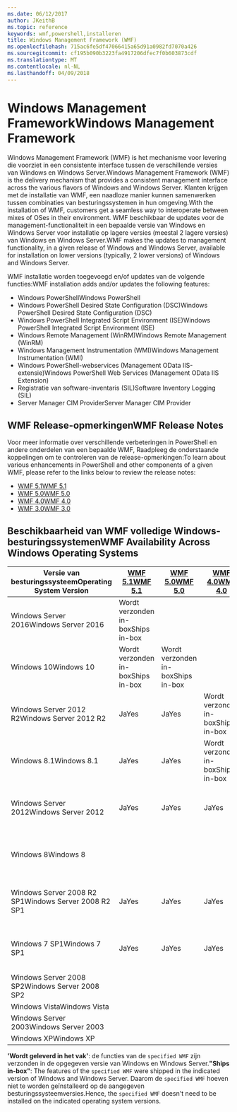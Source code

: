 ```yaml
---
ms.date: 06/12/2017
author: JKeithB
ms.topic: reference
keywords: wmf,powershell,installeren
title: Windows Management Framework (WMF)
ms.openlocfilehash: 715ac6fe5df47066415a65d91a0982fd7070a426
ms.sourcegitcommit: cf195b090b3223fa4917206dfec7f0b603873cdf
ms.translationtype: MT
ms.contentlocale: nl-NL
ms.lasthandoff: 04/09/2018
---
```

# <a name="windows-management-framework"></a><span data-ttu-id="7fb33-103">Windows Management Framework</span><span class="sxs-lookup"><span data-stu-id="7fb33-103">Windows Management Framework</span></span>

<span data-ttu-id="7fb33-104">Windows Management Framework (WMF) is het mechanisme voor levering die voorziet in een consistente interface tussen de verschillende versies van Windows en Windows Server.</span><span class="sxs-lookup"><span data-stu-id="7fb33-104">Windows Management Framework (WMF) is the delivery mechanism that provides a consistent management interface across the various flavors of Windows and Windows Server.</span></span>
<span data-ttu-id="7fb33-105">Klanten krijgen met de installatie van WMF, een naadloze manier kunnen samenwerken tussen combinaties van besturingssystemen in hun omgeving.</span><span class="sxs-lookup"><span data-stu-id="7fb33-105">With the installation of WMF, customers get a seamless way to interoperate between mixes of OSes in their environment.</span></span>
<span data-ttu-id="7fb33-106">WMF beschikbaar de updates voor de management-functionaliteit in een bepaalde versie van Windows en Windows Server voor installatie op lagere versies (meestal 2 lagere versies) van Windows en Windows Server.</span><span class="sxs-lookup"><span data-stu-id="7fb33-106">WMF makes the updates to management functionality, in a given release of Windows and Windows Server, available for installation on lower versions (typically, 2 lower versions) of Windows and Windows Server.</span></span>

<span data-ttu-id="7fb33-107">WMF installatie worden toegevoegd en/of updates van de volgende functies:</span><span class="sxs-lookup"><span data-stu-id="7fb33-107">WMF installation adds and/or updates the following features:</span></span>

- <span data-ttu-id="7fb33-108">Windows PowerShell</span><span class="sxs-lookup"><span data-stu-id="7fb33-108">Windows PowerShell</span></span>
- <span data-ttu-id="7fb33-109">Windows PowerShell Desired State Configuration (DSC)</span><span class="sxs-lookup"><span data-stu-id="7fb33-109">Windows PowerShell Desired State Configuration (DSC)</span></span>
- <span data-ttu-id="7fb33-110">Windows PowerShell Integrated Script Environment (ISE)</span><span class="sxs-lookup"><span data-stu-id="7fb33-110">Windows PowerShell Integrated Script Environment (ISE)</span></span>
- <span data-ttu-id="7fb33-111">Windows Remote Management (WinRM)</span><span class="sxs-lookup"><span data-stu-id="7fb33-111">Windows Remote Management (WinRM)</span></span>
- <span data-ttu-id="7fb33-112">Windows Management Instrumentation (WMI)</span><span class="sxs-lookup"><span data-stu-id="7fb33-112">Windows Management Instrumentation (WMI)</span></span>
- <span data-ttu-id="7fb33-113">Windows PowerShell-webservices (Management OData IIS-extensie)</span><span class="sxs-lookup"><span data-stu-id="7fb33-113">Windows PowerShell Web Services (Management OData IIS Extension)</span></span>
- <span data-ttu-id="7fb33-114">Registratie van software-inventaris (SIL)</span><span class="sxs-lookup"><span data-stu-id="7fb33-114">Software Inventory Logging (SIL)</span></span>
- <span data-ttu-id="7fb33-115">Server Manager CIM Provider</span><span class="sxs-lookup"><span data-stu-id="7fb33-115">Server Manager CIM Provider</span></span>

## <a name="wmf-release-notes"></a><span data-ttu-id="7fb33-116">WMF Release-opmerkingen</span><span class="sxs-lookup"><span data-stu-id="7fb33-116">WMF Release Notes</span></span>

<span data-ttu-id="7fb33-117">Voor meer informatie over verschillende verbeteringen in PowerShell en andere onderdelen van een bepaalde WMF, Raadpleeg de onderstaande koppelingen om te controleren van de release-opmerkingen:</span><span class="sxs-lookup"><span data-stu-id="7fb33-117">To learn about various enhancements in PowerShell and other components of a given WMF, please refer to the links below to review the release notes:</span></span>

- [<span data-ttu-id="7fb33-118">WMF 5.1</span><span class="sxs-lookup"><span data-stu-id="7fb33-118">WMF 5.1</span></span>](5.1/release-notes.md)
- [<span data-ttu-id="7fb33-119">WMF 5.0</span><span class="sxs-lookup"><span data-stu-id="7fb33-119">WMF 5.0</span></span>](5.0/releasenotes.md)
- [<span data-ttu-id="7fb33-120">WMF 4.0</span><span class="sxs-lookup"><span data-stu-id="7fb33-120">WMF 4.0</span></span>](https://download.microsoft.com/download/3/D/6/3D61D262-8549-4769-A660-230B67E15B25/Windows%20Management%20Framework%204%200%20Release%20Notes.docx)
- [<span data-ttu-id="7fb33-121">WMF 3.0</span><span class="sxs-lookup"><span data-stu-id="7fb33-121">WMF 3.0</span></span>](https://download.microsoft.com/download/E/7/6/E76850B8-DA6E-4FF5-8CCE-A24FC513FD16/WMF%203%20Release%20Notes.docx)

## <a name="wmf-availability-across-windows-operating-systems"></a><span data-ttu-id="7fb33-122">Beschikbaarheid van WMF volledige Windows-besturingssystemen</span><span class="sxs-lookup"><span data-stu-id="7fb33-122">WMF Availability Across Windows Operating Systems</span></span>

| <span data-ttu-id="7fb33-123">Versie van besturingssysteem</span><span class="sxs-lookup"><span data-stu-id="7fb33-123">Operating System Version</span></span> | [<span data-ttu-id="7fb33-124">WMF 5.1</span><span class="sxs-lookup"><span data-stu-id="7fb33-124">WMF 5.1</span></span>](https://aka.ms/wmf51download) | [<span data-ttu-id="7fb33-125">WMF 5.0</span><span class="sxs-lookup"><span data-stu-id="7fb33-125">WMF 5.0</span></span>](https://aka.ms/wmf5download) | [<span data-ttu-id="7fb33-126">WMF 4.0</span><span class="sxs-lookup"><span data-stu-id="7fb33-126">WMF 4.0</span></span>](https://aka.ms/wmf4download) |  [<span data-ttu-id="7fb33-127">WMF 3.0</span><span class="sxs-lookup"><span data-stu-id="7fb33-127">WMF 3.0</span></span>](https://aka.ms/wmf3download) | [<span data-ttu-id="7fb33-128">WMF 2.0</span><span class="sxs-lookup"><span data-stu-id="7fb33-128">WMF 2.0</span></span>](https://aka.ms/wmf2download) |
| ------------------------ | ----------- | ----------- | ----------- | ------------ |  ------------- |
| <span data-ttu-id="7fb33-129">Windows Server 2016</span><span class="sxs-lookup"><span data-stu-id="7fb33-129">Windows Server 2016</span></span> | <span data-ttu-id="7fb33-130">Wordt verzonden in-box</span><span class="sxs-lookup"><span data-stu-id="7fb33-130">Ships in-box</span></span> |  |  |  |  |
| <span data-ttu-id="7fb33-131">Windows 10</span><span class="sxs-lookup"><span data-stu-id="7fb33-131">Windows 10</span></span> | <span data-ttu-id="7fb33-132">Wordt verzonden in-box</span><span class="sxs-lookup"><span data-stu-id="7fb33-132">Ships in-box</span></span> | <span data-ttu-id="7fb33-133">Wordt verzonden in-box</span><span class="sxs-lookup"><span data-stu-id="7fb33-133">Ships in-box</span></span>  | | | |
| <span data-ttu-id="7fb33-134">Windows Server 2012 R2</span><span class="sxs-lookup"><span data-stu-id="7fb33-134">Windows Server 2012 R2</span></span>| <span data-ttu-id="7fb33-135">Ja</span><span class="sxs-lookup"><span data-stu-id="7fb33-135">Yes</span></span> | <span data-ttu-id="7fb33-136">Ja</span><span class="sxs-lookup"><span data-stu-id="7fb33-136">Yes</span></span> | <span data-ttu-id="7fb33-137">Wordt verzonden in-box</span><span class="sxs-lookup"><span data-stu-id="7fb33-137">Ships in-box</span></span> |  |  |
| <span data-ttu-id="7fb33-138">Windows 8.1</span><span class="sxs-lookup"><span data-stu-id="7fb33-138">Windows 8.1</span></span> | <span data-ttu-id="7fb33-139">Ja</span><span class="sxs-lookup"><span data-stu-id="7fb33-139">Yes</span></span> | <span data-ttu-id="7fb33-140">Ja</span><span class="sxs-lookup"><span data-stu-id="7fb33-140">Yes</span></span> |  <span data-ttu-id="7fb33-141">Wordt verzonden in-box</span><span class="sxs-lookup"><span data-stu-id="7fb33-141">Ships in-box</span></span> |  |  |
| <span data-ttu-id="7fb33-142">Windows Server 2012</span><span class="sxs-lookup"><span data-stu-id="7fb33-142">Windows Server 2012</span></span> | <span data-ttu-id="7fb33-143">Ja</span><span class="sxs-lookup"><span data-stu-id="7fb33-143">Yes</span></span> | <span data-ttu-id="7fb33-144">Ja</span><span class="sxs-lookup"><span data-stu-id="7fb33-144">Yes</span></span> | <span data-ttu-id="7fb33-145">Ja</span><span class="sxs-lookup"><span data-stu-id="7fb33-145">Yes</span></span> |  <span data-ttu-id="7fb33-146">Wordt verzonden in-box</span><span class="sxs-lookup"><span data-stu-id="7fb33-146">Ships in-box</span></span> | |
| <span data-ttu-id="7fb33-147">Windows 8</span><span class="sxs-lookup"><span data-stu-id="7fb33-147">Windows 8</span></span> |  |  |  | <span data-ttu-id="7fb33-148">Wordt verzonden in-box</span><span class="sxs-lookup"><span data-stu-id="7fb33-148">Ships in-box</span></span> | |
| <span data-ttu-id="7fb33-149">Windows Server 2008 R2 SP1</span><span class="sxs-lookup"><span data-stu-id="7fb33-149">Windows Server 2008 R2 SP1</span></span> | <span data-ttu-id="7fb33-150">Ja</span><span class="sxs-lookup"><span data-stu-id="7fb33-150">Yes</span></span> | <span data-ttu-id="7fb33-151">Ja</span><span class="sxs-lookup"><span data-stu-id="7fb33-151">Yes</span></span> | <span data-ttu-id="7fb33-152">Ja</span><span class="sxs-lookup"><span data-stu-id="7fb33-152">Yes</span></span> |  <span data-ttu-id="7fb33-153">Ja</span><span class="sxs-lookup"><span data-stu-id="7fb33-153">Yes</span></span>| <span data-ttu-id="7fb33-154">Wordt verzonden in-box</span><span class="sxs-lookup"><span data-stu-id="7fb33-154">Ships in-box</span></span> |
| <span data-ttu-id="7fb33-155">Windows 7 SP1</span><span class="sxs-lookup"><span data-stu-id="7fb33-155">Windows 7 SP1</span></span>  | <span data-ttu-id="7fb33-156">Ja</span><span class="sxs-lookup"><span data-stu-id="7fb33-156">Yes</span></span> | <span data-ttu-id="7fb33-157">Ja</span><span class="sxs-lookup"><span data-stu-id="7fb33-157">Yes</span></span> | <span data-ttu-id="7fb33-158">Ja</span><span class="sxs-lookup"><span data-stu-id="7fb33-158">Yes</span></span> | <span data-ttu-id="7fb33-159">Ja</span><span class="sxs-lookup"><span data-stu-id="7fb33-159">Yes</span></span> | <span data-ttu-id="7fb33-160">Wordt verzonden in-box</span><span class="sxs-lookup"><span data-stu-id="7fb33-160">Ships in-box</span></span> |
| <span data-ttu-id="7fb33-161">Windows Server 2008 SP2</span><span class="sxs-lookup"><span data-stu-id="7fb33-161">Windows Server 2008 SP2</span></span> | | | | <span data-ttu-id="7fb33-162">Ja</span><span class="sxs-lookup"><span data-stu-id="7fb33-162">Yes</span></span> | <span data-ttu-id="7fb33-163">Ja</span><span class="sxs-lookup"><span data-stu-id="7fb33-163">Yes</span></span> |
| <span data-ttu-id="7fb33-164">Windows Vista</span><span class="sxs-lookup"><span data-stu-id="7fb33-164">Windows Vista</span></span> | | | | | <span data-ttu-id="7fb33-165">Ja</span><span class="sxs-lookup"><span data-stu-id="7fb33-165">Yes</span></span> |
| <span data-ttu-id="7fb33-166">Windows Server 2003</span><span class="sxs-lookup"><span data-stu-id="7fb33-166">Windows Server 2003</span></span>| | | |  | <span data-ttu-id="7fb33-167">Ja</span><span class="sxs-lookup"><span data-stu-id="7fb33-167">Yes</span></span> |
| <span data-ttu-id="7fb33-168">Windows XP</span><span class="sxs-lookup"><span data-stu-id="7fb33-168">Windows XP</span></span> | | | |  | <span data-ttu-id="7fb33-169">Ja</span><span class="sxs-lookup"><span data-stu-id="7fb33-169">Yes</span></span> |

<span data-ttu-id="7fb33-170">**'Wordt geleverd in het vak'**: de functies van de `specified WMF` zijn verzonden in de opgegeven versie van Windows en Windows Server.</span><span class="sxs-lookup"><span data-stu-id="7fb33-170">**"Ships in-box"**: The features of the `specified WMF` were shipped in the indicated version of  Windows and Windows Server.</span></span>
<span data-ttu-id="7fb33-171">Daarom de `specified WMF` hoeven niet te worden geïnstalleerd op de aangegeven besturingssysteemversies.</span><span class="sxs-lookup"><span data-stu-id="7fb33-171">Hence, the `specified WMF` doesn't need to be installed on the indicated operating system versions.</span></span>